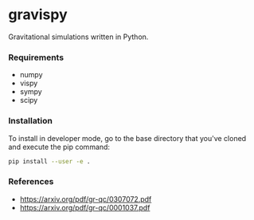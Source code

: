 # gravispy
Gravitational simulations written in Python.

### Requirements

+ numpy
+ vispy
+ sympy
+ scipy

### Installation

To install in developer mode, go to the base directory that you've cloned and execute the pip command:

```bash
pip install --user -e .
```

### References
+ <https://arxiv.org/pdf/gr-qc/0307072.pdf>
+ <https://arxiv.org/pdf/gr-qc/0001037.pdf>
